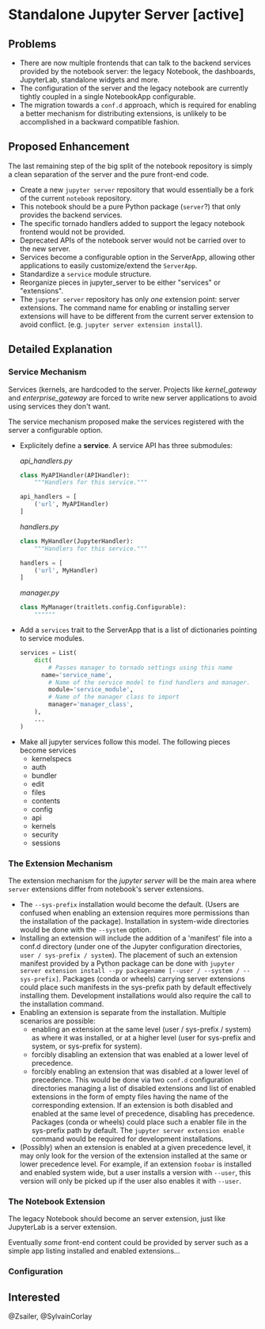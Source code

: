 # Standalone Jupyter Server [active]

## Problems

 - There are now multiple frontends that can talk to the backend services provided by the notebook server: the legacy Notebook, the dashboards, JupyterLab, standalone widgets and more.
 - The configuration of the server and the legacy notebook are currently tightly coupled in a single NotebookApp configurable.
 - The migration towards a `conf.d` approach, which is required for enabling a better mechanism for distributing extensions, is unlikely to be accomplished in a backward compatible fashion.

## Proposed Enhancement

  The last remaining step of the big split of the notebook repository is simply a clean separation of the server and the pure front-end code.

  - Create a new `jupyter server` repository that would essentially be a fork of the current `notebook` repository.
  - This notebook should be a pure Python package (`server`?) that only provides the backend services.
  - The specific tornado handlers added to support the legacy notebook frontend would not be provided.
  - Deprecated APIs of the notebook server would not be carried over to the new server.
  - Services become a configurable option in the ServerApp, allowing other applications to easily customize/extend the `ServerApp`.
  - Standardize a `service` module structure. 
  - Reorganize pieces in jupyter_server to be either "services" or "extensions".
  - The `jupyter server` repository has only *one* extension point: server extensions. The command name for enabling or installing server extensions will have to be different from the current server extension to avoid conflict. (e.g. `jupyter server extension install`).

## Detailed Explanation 

### Service Mechanism

Services (kernels, are hardcoded to the server. Projects like *kernel_gateway* and *enterprise_gateway* are forced to write new server applications to avoid using services they don't want.

The service mechanism proposed make the services registered with the server a configurable option. 

- Explicitely define a **service**. A service API has three submodules:

  *api_handlers.py*

  ```python 
  class MyAPIHandler(APIHandler):
      """Handlers for this service."""
  
  api_handlers = [
      ('url', MyAPIHandler)
  ]
  ```

  *handlers.py*

  ```python
  class MyHandler(JupyterHandler):
      """Handlers for this service."""
  
  handlers = [
      ('url', MyHandler)
  ]
  ```

  *manager.py*

  ```python
  class MyManager(traitlets.config.Configurable):
      """"""
  ```

- Add a `services` trait to the ServerApp that is a list of dictionaries pointing to service modules. 

  ```python
  services = List(
      dict(
          # Passes manager to tornado settings using this name
      	name='service_name', 
          # Name of the service model to find handlers and manager.
          module='service_module',
          # Name of the manager class to import
          manager='manager_class',
      ),
      ...
  )
  ```

* Make all jupyter services follow this model. The following pieces become services
  * kernelspecs
  * auth
  * bundler
  * edit
  * files
  * contents
  * config
  * api
  * kernels
  * security
  * sessions

### The Extension Mechanism

The extension mechanism for the *jupyter server* will be the main area where `server` extensions differ from notebook's server extensions.

  - The `--sys-prefix` installation would become the default. (Users are confused when enabling an extension requires more permissions than the installation of the package). Installation in system-wide directories would be done with the `--system` option. 
  - Installing an extension will include the addition of a 'manifest' file into a conf.d directory (under one of the Jupyter configuration directories, `user / sys-prefix / system`). The placement of such an extension manifest provided by a Python package can be done with `jupyter server extension install --py packagename [--user / --system / --sys-prefix]`. Packages (conda or wheels) carrying server extensions could place such manifests in the sys-prefix path by default effectively installing them. Development installations would also require the call to the installation command.
  - Enabling an extension is separate from the installation. Multiple scenarios are possible:
     - enabling an extension at the same level (user / sys-prefix / system) as where it was installed, or at a higher level (user for sys-prefix and system, or sys-prefix for system).
     - forcibly disabling an extension that was enabled at a lower level of precedence.
     - forcibly enabling an extension that was disabled at a lower level of precedence.
      This would be done via two `conf.d` configuration directories managing a list of disabled extensions and list of enabled extensions in the form of empty files having the name of the corresponding extension. If an extension is both disabled and enabled at the same level of precedence, disabling has precedence. Packages (conda or wheels) could place such a enabler file in the sys-prefix path by default. The `jupyter server extension enable` command would be required for development installations.
  - (Possibly) when an extension is enabled at a given precedence level, it may only look for the version of the extension installed at the same or lower precedence level. For example, if an extension `foobar` is installed and enabled system wide, but a user installs a version with `--user`, this version will only be picked up if the user also enables it with `--user`.

### The Notebook Extension

The legacy Notebook should become an server extension, just like JupyterLab is a server extension.

Eventually *some* front-end content could be provided by server such as a simple app listing installed and enabled extensions...

### Configuration



## Interested

@Zsailer, @SylvainCorlay